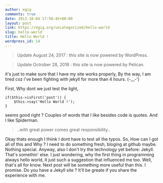 ```yaml
---
author: egig
comments: true
date: 2013-10-04 17:58:45+00:00
layout: post
link: https://egig.org/uncategorized/hello-world
slug: hello-world
title: Hello World !
wordpress_id: 14
---
```


<blockquote>Update August 24, 2017 : this site is now powered by WordPress.</blockquote>




<blockquote>Update Octrober 28, 2016 : this site is now powered by Pelican.</blockquote>


it's just to make sure that I have my site works properly, By the way, I am tired coz i've been fighting with jekyll for more than 4 hours. (-__-')

<!-- more -->

First, Why dont we just test the light,

    
    if($this->isFirst('post')) {
        $this->say('Hello World !');
    }
    


seems good right ? Couples of words that I like besides code is quotes. And I like Spiderman.


<blockquote>..with great power comes great responsibility..</blockquote>


Okay thats enough I thiink I dont have to test all the typos. So, How can I got all of this and Why ? I need to do something fresh, bloging at github maybe. Nothing special. Anyway, also I don't try the technology yet before: Jekyll. That's somethin' else. I just wondering, why the first thing in programming always hello world, it just such a suggestion that influenced me too. Well, that's all for know. Next post will be something more useful than this. I promise. Do you have a Jekyll site ? It'll be greate if you share the experience with me.
